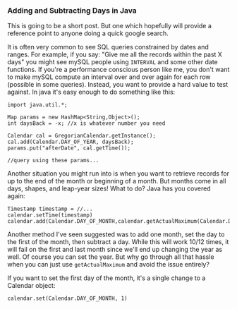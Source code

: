 ### Adding and Subtracting Days in Java

This is going to be a short post. But one which hopefully will provide a
reference point to anyone doing a quick google search. 

It is often very common to see SQL queries constrained by dates and ranges. 
For example, if you say: "Give me all the records within the past X days"
you might see mySQL people using `INTERVAL` and some other date functions. 
If you're a performance conscious person like me, you don't want to make 
mySQL compute an interval over and over again for each row (possible in 
some queries). Instead, you want to provide a hard value to test against. 
In java it's easy enough to do something like this:

	import java.util.*;

	Map params = new HashMap<String,Object>();
	int daysBack = -x; //x is whatever number you need

    Calendar cal = GregorianCalendar.getInstance();
    cal.add(Calendar.DAY_OF_YEAR, daysBack);
    params.put("afterDate", cal.getTime());

    //query using these params...

Another situation you might run into is when you want to retrieve records 
for up to the end of the month or beginning of a month. But months come 
in all days, shapes, and leap-year sizes! What to do? Java has you covered 
again:

	Timestamp timestamp = //...
	calendar.setTime(timestamp)
	calendar.add(Calendar.DAY_OF_MONTH,calendar.getActualMaximum(Calendar.DAY_OF_MONTH));

Another method I've seen suggested was to add one month, set the day to the first 
of the month, then subtract a day. While this will work 10/12 times, it will fail
on the first and last month since we'll end up changing the year as well. Of 
course you can set the year. But why go through all that hassle when you can just
use `getActualMaximum` and avoid the issue entirely?

If you want to set the first day of the month, it's a single change to a Calendar
object:

    calendar.set(Calendar.DAY_OF_MONTH, 1)


